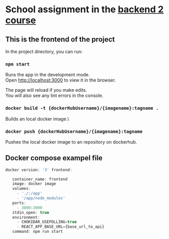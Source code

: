 # School assignment in the [backend 2 course](https://nackademin.se/utbildningar/programutvecklare-java/)

## This is the frontend of the project

In the project directory, you can run:

### `npm start`

Runs the app in the development mode.\
Open [http://localhost:3000](http://localhost:3000) to view it in the browser.

The page will reload if you make edits.\
You will also see any lint errors in the console.

### `docker build -t {dockerHubUsername}/{imagename}:tagname .`

Builds an local docker image.\

### `docker push {dockerHubUsername}/{imagename}:tagname`

Pushes the local docker image to an repository on dockerhub.

## Docker compose exampel file

```js
docker version: '3' frontend:

   container_name: frontend
   image: docker image
   volumes:
     - './:/app'
     - '/app/node_modules'
   ports:
     - 3000:3000
   stdin_open: true
   environment:
     - CHOKIDAR_USEPOLLING=true
     - REACT_APP_BASE_URL={base_url_to_api}
   command: npm run start
```
